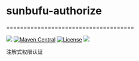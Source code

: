 # sunbufu-authorize
=====================================


![](https://img.shields.io/badge/language-java-orange.svg)
[![Maven Central](https://maven-badges.herokuapp.com/maven-central/com.github.sunbufu/authorize/badge.svg)](https://maven-badges.herokuapp.com/maven-central/com.github.sunbufu/authorize)
[![License](http://img.shields.io/:license-apache-brightgreen.svg)](http://www.apache.org/licenses/LICENSE-2.0.html)
[![](https://img.shields.io/badge/author-sunbufu-blue.svg)](https://blog.csdn.net/sunbufu)

注解式权限认证